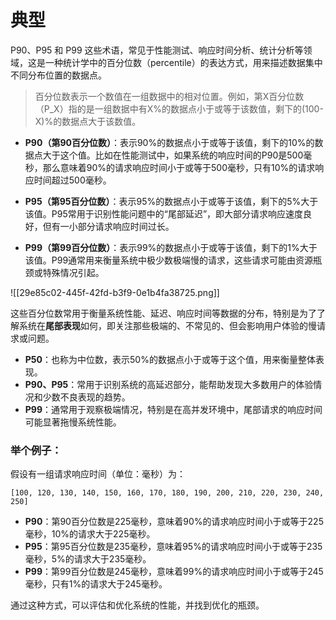 # 典型
P90、P95 和 P99 这些术语，常见于性能测试、响应时间分析、统计分析等领域，这是一种统计学中的百分位数（percentile）的表达方式，用来描述数据集中不同分布位置的数据点。



> 百分位数表示一个数值在一组数据中的相对位置。例如，第X百分位数（P_X）指的是一组数据中有X%的数据点小于或等于该数值，剩下的(100-X)%的数据点大于该数值。
>



+ **P90（第90百分位数）**：表示90%的数据点小于或等于该值，剩下的10%的数据点大于这个值。比如在性能测试中，如果系统的响应时间的P90是500毫秒，那么意味着90%的请求响应时间小于或等于500毫秒，只有10%的请求响应时间超过500毫秒。



+ **P95（第95百分位数）**：表示95%的数据点小于或等于该值，剩下的5%大于该值。P95常用于识别性能问题中的“尾部延迟”，即大部分请求响应速度良好，但有一小部分请求响应时间过长。



+ **P99（第99百分位数）**：表示99%的数据点小于或等于该值，剩下的1%大于该值。P99通常用来衡量系统中极少数极端慢的请求，这些请求可能由资源瓶颈或特殊情况引起。



![[29e85c02-445f-42fd-b3f9-0e1b4fa38725.png]]



这些百分位数常用于衡量系统性能、延迟、响应时间等数据的分布，特别是为了了解系统在**尾部表现**如何，即关注那些极端的、不常见的、但会影响用户体验的慢请求或问题。

+ **P50**：也称为中位数，表示50%的数据点小于或等于这个值，用来衡量整体表现。
+ **P90、P95**：常用于识别系统的高延迟部分，能帮助发现大多数用户的体验情况和少数不良表现的趋势。
+ **P99**：通常用于观察极端情况，特别是在高并发环境中，尾部请求的响应时间可能显著拖慢系统性能。

### 举个例子：
假设有一组请求响应时间（单位：毫秒）为：

`[100, 120, 130, 140, 150, 160, 170, 180, 190, 200, 210, 220, 230, 240, 250]`

+ **P90**：第90百分位数是225毫秒，意味着90%的请求响应时间小于或等于225毫秒，10%的请求大于225毫秒。
+ **P95**：第95百分位数是235毫秒，意味着95%的请求响应时间小于或等于235毫秒，5%的请求大于235毫秒。
+ **P99**：第99百分位数是245毫秒，意味着99%的请求响应时间小于或等于245毫秒，只有1%的请求大于245毫秒。



通过这种方式，可以评估和优化系统的性能，并找到优化的瓶颈。

